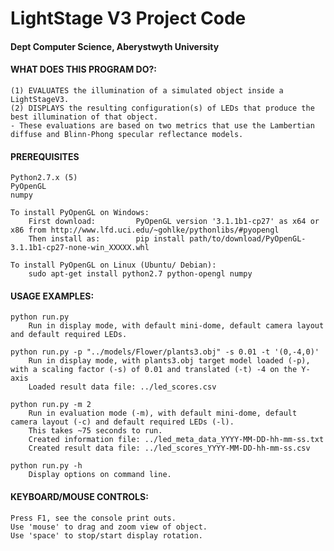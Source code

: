 # LightStage V3 Project Code
#### Dept Computer Science, Aberystwyth University


#### WHAT DOES THIS PROGRAM DO?:

    (1) EVALUATES the illumination of a simulated object inside a LightStageV3.
    (2) DISPLAYS the resulting configuration(s) of LEDs that produce the best illumination of that object. 
    - These evaluations are based on two metrics that use the Lambertian diffuse and Blinn-Phong specular reflectance models.
    

#### PREREQUISITES
    Python2.7.x (5)
    PyOpenGL
    numpy
    
    To install PyOpenGL on Windows:
        First download:         PyOpenGL version '3.1.1b1-cp27' as x64 or x86 from http://www.lfd.uci.edu/~gohlke/pythonlibs/#pyopengl
        Then install as:        pip install path/to/download/PyOpenGL-3.1.1b1-cp27-none-win_XXXXX.whl

    To install PyOpenGL on Linux (Ubuntu/ Debian):
        sudo apt-get install python2.7 python-opengl numpy

    
#### USAGE EXAMPLES:
    python run.py
        Run in display mode, with default mini-dome, default camera layout and default required LEDs.

    python run.py -p "../models/Flower/plants3.obj" -s 0.01 -t '(0,-4,0)'
        Run in display mode, with plants3.obj target model loaded (-p), with a scaling factor (-s) of 0.01 and translated (-t) -4 on the Y-axis
        Loaded result data file: ../led_scores.csv

    python run.py -m 2 
        Run in evaluation mode (-m), with default mini-dome, default camera layout (-c) and default required LEDs (-l).
        This takes ~75 seconds to run.
        Created information file: ../led_meta_data_YYYY-MM-DD-hh-mm-ss.txt
        Created result data file: ../led_scores_YYYY-MM-DD-hh-mm-ss.csv

    python run.py -h
        Display options on command line.


#### KEYBOARD/MOUSE CONTROLS:

    Press F1, see the console print outs.
    Use 'mouse' to drag and zoom view of object.
    Use 'space' to stop/start display rotation.
    
